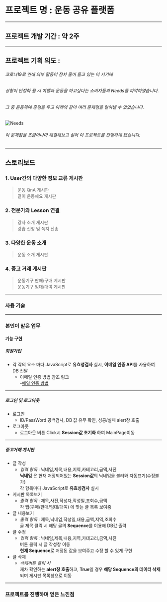 # 프로젝트 명 : 운동 공유 플랫폼
---------------------------------------
## 프로젝트 개발 기간 : 약 2주
---------------------------------------
## 프로젝트 기획 의도 :

###### 코로나19로 인해 외부 활동이 점차 줄어 들고 있는 이 시기에   
###### 상황이 안정화 될 시 여행과 운동을 하고싶다는 소비자들의 Needs를 파악하였습니다.
###### 그 중 운동쪽에 중점을 두고 아래와 같이 여러 문제점을 알아낼 수 있었습니다.

![Needs](https://user-images.githubusercontent.com/58018170/127149280-3208f383-3030-4c5b-a829-a84894cfb85d.png)


###### 이 문제점을 조금이나마 해결해보고 싶어 이 프로젝트를 진행하게 됐습니다.

------------------------------------------
## 스토리보드

### 1. User간의 다양한 정보 교류 게시판
> 운동 QnA 게시판<br>
> 같이 운동해요 게시판
### 2. 전문가와 Lesson 연결
> 강사 소개 게시판<br>
> 강습 신청 및 쪽지 전송
### 3. 다양한 운동 소개
> 운동 소개 게시판<br>
### 4. 중고 거래 게시판
> 운동기구 판매/구매 게시판<br>
> 운동기구 임대/대여 게시판

------------------------------------------
### 사용 기술

------------------------------------------
### 본인이 맡은 업무

#### 기능 구현
##### 회원가입
  * 각 각의 요소 마다 JavaScript로 **유효성검사** 실시, **이메일 인증 API**를 사용하여 DB 전달
    + 이메일 인증 방법 참조 링크   
    -[메일 인증 방법](https://moonong.tistory.com/45)
    
- - - 
##### 로그인 및 로그아웃
  - 로그인
    + ID/PassWord 공백검사, DB 값 유무 확인, 성공/실패 alert창 호출
  - 로그아웃
    + 로그아웃 버튼 Click시 **Session값 초기화** 하여 MainPage이동
- - -
##### 중고거래 게시판
  - 글 작성
    + *입력 항목* : 닉네임,제목,내용,지역,카테고리,금액,사진   
  **닉네임** 은 현재 저장되어있는 **Session값**의 닉네임을 불러와 자동표기(수정불가)   
     각 항목마다 JavaScript로 **유효성검사** 실시    
  - 게시판 목록보기
    + *출력 항목* : 제목,사진,작성자,작성일,조회수,금액   
    각 탭(구매/판매/임대/대여) 에 맞는 글 목록 보여줌   
  - 글 내용보기
    + *출력 항목* : 제목,닉네임,작성일,내용,금액,지역,조회수   
    글 제목 클릭 시 해당 글의 **Sequence**를 이용해 DB값 출력
  - 글 수정
    + *입력 항목* : 닉네임,제목,내용,지역,카테고리,금액,사진   
    버튼 클릭 시 글 작성창 이동   
    **현재 Sequence**로 저장된 값을 보여주고 수정 할 수 있게 구현
  - 글 삭제
    + *삭제버튼 클릭 시*   
재차 확인하는 **alert창 호출**하고, **True**일 경우 **해당 Sequence의 데이터 삭제**되며 게시판 목록창으로 이동
- - -


### 프로젝트를 진행하며 얻은 느낀점
